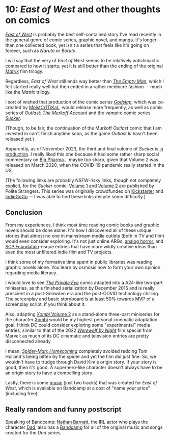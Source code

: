 # 10: _East of West_ and other thoughts on comics

[_East of West_](https://en.wikipedia.org/wiki/East_of_West) is probably the best self-contained
story I've read recently in the general genre of comic series, graphic novel, and manga.  It's
longer than one collected book, yet isn't a series that feels like it's going on forever, such as
_Naruto_ or _Boruto_.<!--more-->

I will say that the very of _East of West_ seems to be relatively anticlimactic compared to how it
starts, yet it is still better than the ending of the original [_Matrix_](https://en.wikipedia.org/wiki/The_Matrix_(franchise))
film trilogy.

Regardless, _East of West_ still ends way better than [_The Empty Man_](https://en.wikipedia.org/wiki/The_Empty_Man),
which I felt started really well but then ended in a rather mediocre fashion -- much like the
_Matrix_ trilogy.

I sort of wished that production of the comic series [_Godslap_](https://badegg.co/collections/godslap-comics),
which was co-created by [MoistCr1TiKaL](https://en.wikipedia.org/wiki/Cr1TiKaL), would release more
frequently, as well as comic series of
[_Outlast: The Murkoff Account_](https://redbarrelsgames.com/comic-books/the-murkoff-account/)
and the vampire comic series [_Sucker_](https://comicvine.gamespot.com/sucker/4050-113004/).

(Though, to be fair, the continuation of the Murkoff _Outlast_ comic that I am invested in can't
finish anytime soon, as the game _Outlast III_ hasn't been released yet.)

Apparently, as of November 2023, the third and final volume of _Sucker_ is
[in production](https://www.politestrangers.com/blog/first-look-sucker-volume-3).  I really liked
this one because it had some rather sharp social commentary on
[Big Pharma](https://en.wikipedia.org/wiki/Pharmaceutical_industry)... maybe too sharp, given that
Volume 2 was released on March 2020, when the COVID-19 pandemic really started in the US.

(The following links are probably NSFW-risky links, though not completely explicit, for the _Sucker_
comic: [Volume 1](https://www.politestrangers.com/shop/p/sucker-vol-1-living-after-midnight) and
[Volume 2](https://www.politestrangers.com/shop/p/sucker-v2-wasted-years) are published by Polite
Strangers.  This series was originally crowdfunded on
[Kickstarter](https://www.kickstarter.com/projects/ramonesome/sucker-a-50-page-grind-house-vampire-adventure?ref=backertracker)
and [IndieGoGo](https://www.indiegogo.com/projects/sucker-1-2-a-horror-graphic-novel-series#/) -- I
was able to find these links despite some difficulty.)

## Conclusion

From my experiences, I think most time reading comic books and graphic novels should be done alone.
It's how I discovered all of these unique stories that almost no one in mainstream media outlets
(both in TV and film) would even consider exploring.  It's not just online ARGs,
[analog horror](https://en.wikipedia.org/wiki/Analog_horror), and
[SCP Foundation](https://en.wikipedia.org/wiki/SCP_Foundation)-esque entries that have more wildly
creative ideas than even the most unfiltered indie film and TV projects.

I think some of my formative time spent in public libraries was reading graphic novels alone.  You
learn by osmosis how to form your own opinion regarding media literacy.

I would love to see [_The Private Eye_](https://en.wikipedia.org/wiki/The_Private_Eye) comic adapted
into a A24-like two-part miniseries, as this finished serialization by December 2015 and is really
prescient in a post-Snowden era and the post-COVID technology chilling.  The screenplay and basic
storyboard is at least 50% towards [MVP](https://en.wikipedia.org/wiki/Minimum_viable_product) of a
screenplay script, if you think about it.

Also, adapting [_Xombi_ Volume 2](https://comicvine.gamespot.com/xombi/4050-45665/) as a stand-alone
three-part miniseries for the character [Xombi](https://en.wikipedia.org/wiki/Xombi) would be my
highest personal cinematic adaptation goal.  I think DC could consider exploring some "experimental"
media entries, similar to that of the 2022 [_Werewolf by Night_](https://en.wikipedia.org/wiki/Werewolf_by_Night_(TV_special))
film special from Marvel; as much of its DC cinematic and television entries are pretty disconnected
already.

I mean, [_Spider-Man: Homecoming_](https://en.wikipedia.org/wiki/Spider-Man%3A_Homecoming)
completely avoided redoing Tom Holland's being bitten by the spider and yet the film did just fine.
So, we wouldn't have to trudge through David Kim's origin story.  If your story is good, then it's
good.  A superhero-like character doesn't always have to be an origin story to have a compelling
story.

Lastly, there is some [music](https://theendmen.bandcamp.com/album/morning-birds-east-of-west-single)
(just two tracks) that was created for _East of West_, which is available on Bandcamp at a cost of
"name your price" (including free).

## Really random and funny postscript

Speaking of Bandcamp: [Nathan Barnatt](https://en.wikipedia.org/wiki/Nathan_Barnatt), the IRL actor
who plays the character [Dad](https://dad-feels.fandom.com/wiki/Dad), also has a [Bandcamp](https://dadfeels.bandcamp.com/music)
for all of the original music and songs created for the _Dad_ series.

